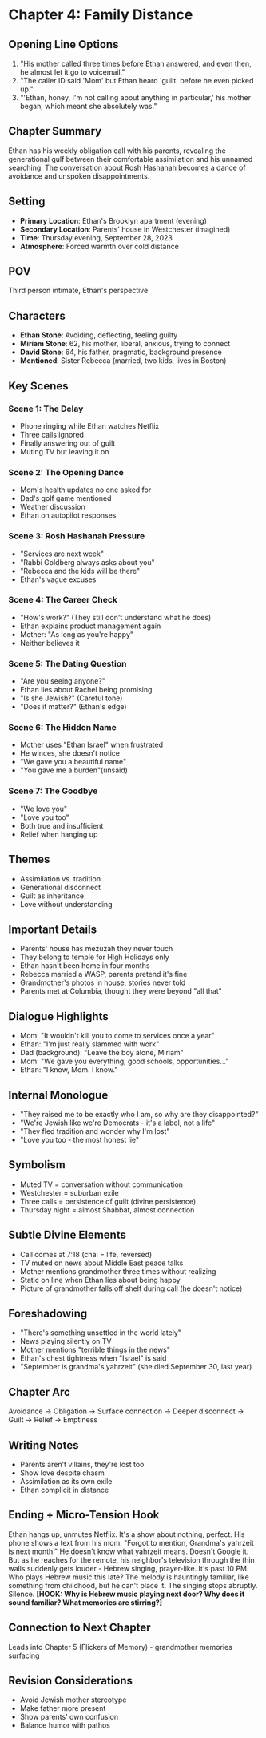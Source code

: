 # Chapter 4: Family Distance

## Opening Line Options
1. "His mother called three times before Ethan answered, and even then, he almost let it go to voicemail."
2. "The caller ID said 'Mom' but Ethan heard 'guilt' before he even picked up."
3. "'Ethan, honey, I'm not calling about anything in particular,' his mother began, which meant she absolutely was."

## Chapter Summary
Ethan has his weekly obligation call with his parents, revealing the generational gulf between their comfortable assimilation and his unnamed searching. The conversation about Rosh Hashanah becomes a dance of avoidance and unspoken disappointments.

## Setting
- **Primary Location**: Ethan's Brooklyn apartment (evening)
- **Secondary Location**: Parents' house in Westchester (imagined)
- **Time**: Thursday evening, September 28, 2023
- **Atmosphere**: Forced warmth over cold distance

## POV
Third person intimate, Ethan's perspective

## Characters
- **Ethan Stone**: Avoiding, deflecting, feeling guilty
- **Miriam Stone**: 62, his mother, liberal, anxious, trying to connect
- **David Stone**: 64, his father, pragmatic, background presence
- **Mentioned**: Sister Rebecca (married, two kids, lives in Boston)

## Key Scenes

### Scene 1: The Delay
- Phone ringing while Ethan watches Netflix
- Three calls ignored
- Finally answering out of guilt
- Muting TV but leaving it on

### Scene 2: The Opening Dance
- Mom's health updates no one asked for
- Dad's golf game mentioned
- Weather discussion
- Ethan on autopilot responses

### Scene 3: Rosh Hashanah Pressure
- "Services are next week"
- "Rabbi Goldberg always asks about you"
- "Rebecca and the kids will be there"
- Ethan's vague excuses

### Scene 4: The Career Check
- "How's work?" (They still don't understand what he does)
- Ethan explains product management again
- Mother: "As long as you're happy"
- Neither believes it

### Scene 5: The Dating Question
- "Are you seeing anyone?"
- Ethan lies about Rachel being promising
- "Is she Jewish?" (Careful tone)
- "Does it matter?" (Ethan's edge)

### Scene 6: The Hidden Name
- Mother uses "Ethan Israel" when frustrated
- He winces, she doesn't notice
- "We gave you a beautiful name"
- "You gave me a burden"(unsaid)

### Scene 7: The Goodbye
- "We love you"
- "Love you too"
- Both true and insufficient
- Relief when hanging up

## Themes
- Assimilation vs. tradition
- Generational disconnect
- Guilt as inheritance
- Love without understanding

## Important Details
- Parents' house has mezuzah they never touch
- They belong to temple for High Holidays only
- Ethan hasn't been home in four months
- Rebecca married a WASP, parents pretend it's fine
- Grandmother's photos in house, stories never told
- Parents met at Columbia, thought they were beyond "all that"

## Dialogue Highlights
- Mom: "It wouldn't kill you to come to services once a year"
- Ethan: "I'm just really slammed with work"
- Dad (background): "Leave the boy alone, Miriam"
- Mom: "We gave you everything, good schools, opportunities..."
- Ethan: "I know, Mom. I know."

## Internal Monologue
- "They raised me to be exactly who I am, so why are they disappointed?"
- "We're Jewish like we're Democrats - it's a label, not a life"
- "They fled tradition and wonder why I'm lost"
- "Love you too - the most honest lie"

## Symbolism
- Muted TV = conversation without communication
- Westchester = suburban exile
- Three calls = persistence of guilt (divine persistence)
- Thursday night = almost Shabbat, almost connection

## Subtle Divine Elements
- Call comes at 7:18 (chai = life, reversed)
- TV muted on news about Middle East peace talks
- Mother mentions grandmother three times without realizing
- Static on line when Ethan lies about being happy
- Picture of grandmother falls off shelf during call (he doesn't notice)

## Foreshadowing
- "There's something unsettled in the world lately"
- News playing silently on TV
- Mother mentions "terrible things in the news"
- Ethan's chest tightness when "Israel" is said
- "September is grandma's yahrzeit" (she died September 30, last year)

## Chapter Arc
Avoidance → Obligation → Surface connection → Deeper disconnect → Guilt → Relief → Emptiness

## Writing Notes
- Parents aren't villains, they're lost too
- Show love despite chasm
- Assimilation as its own exile
- Ethan complicit in distance

## Ending + Micro-Tension Hook
Ethan hangs up, unmutes Netflix. It's a show about nothing, perfect. His phone shows a text from his mom: "Forgot to mention, Grandma's yahrzeit is next month." He doesn't know what yahrzeit means. Doesn't Google it. But as he reaches for the remote, his neighbor's television through the thin walls suddenly gets louder - Hebrew singing, prayer-like. It's past 10 PM. Who plays Hebrew music this late? The melody is hauntingly familiar, like something from childhood, but he can't place it. The singing stops abruptly. Silence. **[HOOK: Why is Hebrew music playing next door? Why does it sound familiar? What memories are stirring?]**

## Connection to Next Chapter
Leads into Chapter 5 (Flickers of Memory) - grandmother memories surfacing

## Revision Considerations
- Avoid Jewish mother stereotype
- Make father more present
- Show parents' own confusion
- Balance humor with pathos